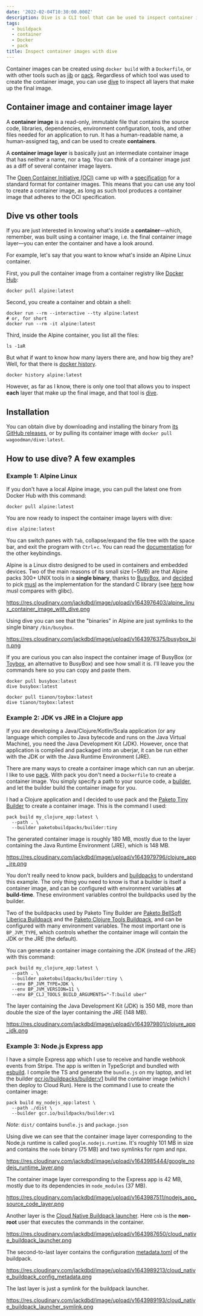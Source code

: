 ```yaml
---
date: '2022-02-04T10:30:00.000Z'
description: Dive is a CLI tool that can be used to inspect container images and understand how the layers contribute to size of the container image.
tags:
  - buildpack
  - container
  - Docker
  - pack
title: Inspect container images with dive
---
```


Container images can be created using `docker build` with a `Dockerfile`, or with other tools such as [jib](https://github.com/GoogleContainerTools/jib) or [pack](https://github.com/buildpacks/pack). Regardless of which tool was used to create the container image, you can use [dive](https://github.com/wagoodman/dive) to inspect all layers that make up the final image.

## Container image and container image layer

A **container image** is a read-only, immutable file that contains the source code, libraries, dependencies, environment configuration, tools, and other files needed for an application to run. It has a human-readable name, a human-assigned tag, and can be used to create **containers**.

A **container image layer** is basically just an intermediate container image that has neither a name, nor a tag. You can think of a container image just as a diff of several container image layers.

The [Open Container Initiative (OCI)](https://opencontainers.org/) came up with a [specification](https://github.com/opencontainers/image-spec) for a standard format for container images. This means that you can use any tool to create a container image, as long as such tool produces a container image that adheres to the OCI specification.

## Dive vs other tools

If you are just interested in knowing what's inside a **container**—which, remember, was built using a container image, i.e. the final container image layer—you can enter the container and have a look around.

For example, let's say that you want to know what's inside an Alpine Linux container.

First, you pull the container image from a container registry like [Docker Hub](https://hub.docker.com/_/alpine):

```shell
docker pull alpine:latest
```

Second, you create a container and obtain a shell:

```shell
docker run --rm --interactive --tty alpine:latest
# or, for short
docker run --rm -it alpine:latest
```

Third, inside the Alpine container, you list all the files:

```shell
ls -1aR
```

But what if want to know how many layers there are, and how big they are? Well, for that there is [docker history](https://docs.docker.com/engine/reference/commandline/history/).

```shell
docker history alpine:latest
```

However, as far as I know, there is only one tool that allows you to inspect **each** layer that make up the final image, and that tool is [dive](https://github.com/wagoodman/dive).

## Installation

You can obtain dive by downloading and installing the binary from [its GitHub releases](https://github.com/wagoodman/dive/releases), or by pulling its container image with `docker pull wagoodman/dive:latest`.

## How to use dive? A few examples

### Example 1: Alpine Linux

If you don't have a local Alpine image, you can pull the latest one from Docker Hub with this command:

```shell
docker pull alpine:latest
```

You are now ready to inspect the container image layers with dive:

```shell
dive alpine:latest
```

You can switch panes with `Tab`, collapse/expand the file tree with the space bar, and exit the program with `Ctrl`+`c`.
You can read the [documentation](https://github.com/wagoodman/dive#keybindings) for the other keybindings.

Alpine is a Linux distro designed to be used in containers and embedded devices. Two of the main reasons of its small size (~5MB) are that Alpine packs 300+ UNIX tools in a **single binary**, thanks to [BusyBox](https://www.busybox.net/), and [decided](https://youtu.be/Cc1rBayMnVI) to pick [musl](https://musl.libc.org/) as the implementation for the standard C library (see [here](https://www.etalabs.net/compare_libcs.html) how musl compares with glibc).

https://res.cloudinary.com/jackdbd/image/upload/v1643976403/alpine_linux_container_image_with_dive.png

Using dive you can see that the "binaries" in Alpine are just symlinks to the single binary `/bin/busybox`.

https://res.cloudinary.com/jackdbd/image/upload/v1643976375/busybox_bin.png

If you are curious you can also inspect the container image of BusyBox (or [Toybox](https://landley.net/toybox/), an alternative to BusyBox) and see how small it is. I'll leave you the commands here so you can copy and paste them.

```shell
docker pull busybox:latest
dive busybox:latest
```

```shell
docker pull tianon/toybox:latest
dive tianon/toybox:latest
```

### Example 2: JDK vs JRE in a Clojure app

If you are developing a Java/Clojure/Kotlin/Scala application (or any language which compiles to Java bytecode and runs on the Java Virtual Machine), you need the Java Development Kit (JDK). However, once that application is compiled and packaged into an uberjar, it can be run either with the JDK or with the Java Runtime Environment (JRE).

There are many ways to create a container image which can run an uberjar. I like to use [pack](https://github.com/buildpacks/pack). With pack you don't need a `Dockerfile` to create a container image. You simply specify a path to your source code, a [builder](https://buildpacks.io/docs/concepts/components/builder/), and let the builder build the container image for you.

I had a Clojure application and I decided to use pack and the [Paketo Tiny Builder](https://github.com/paketo-buildpacks/tiny-builder) to create a container image. This is the command I used:

```shell
pack build my_clojure_app:latest \
  --path . \
  --builder paketobuildpacks/builder:tiny
```

The generated container image is roughly 180 MB, mostly due to the layer containing the Java Runtime Environment (JRE), which is 148 MB.

https://res.cloudinary.com/jackdbd/image/upload/v1643979796/clojure_app_jre.png

You don't really need to know pack, builders and [buildpacks](https://buildpacks.io/docs/concepts/components/buildpack/) to understand this example. The only thing you need to know is that a builder is itself a container image, and can be configured with environment variables **at build-time**. These environment variables control the buildpacks used by the builder.

Two of the buildpacks used by Paketo Tiny Builder are [Paketo BellSoft Liberica Buildpack](https://github.com/paketo-buildpacks/bellsoft-liberica#configuration) and the [Paketo Clojure Tools Buildpack](https://github.com/paketo-buildpacks/clojure-tools/blob/main/README.md#configuration), and can be configured with many environment variables. The most important one is `BP_JVM_TYPE`, which controls whether the container image will contain the JDK or the JRE (the default).

You can generate a container image containing the JDK (instead of the JRE) with this command:

```shell
pack build my_clojure_app:latest \
  --path . \
  --builder paketobuildpacks/builder:tiny \
  --env BP_JVM_TYPE=JDK \
  --env BP_JVM_VERSION=11 \
  --env BP_CLJ_TOOLS_BUILD_ARGUMENTS="-T:build uber"
```

The layer containing the Java Development Kit (JDK) is 350 MB, more than double the size of the layer containing the JRE (148 MB).

https://res.cloudinary.com/jackdbd/image/upload/v1643979801/clojure_app_jdk.png

### Example 3: Node.js Express app

I have a simple Express app which I use to receive and handle webhook events from Stripe. The app is written in TypeScript and bundled with [esbuild](https://esbuild.github.io/). I compile the TS and generate the `bundle.js` on my laptop, and let the builder [gcr.io/buildpacks/builder:v1](https://github.com/GoogleCloudPlatform/buildpacks) build the container image (which I then deploy to Cloud Run). Here is the command I use to create the container image:

```shell
pack build my_nodejs_app:latest \
  --path ./dist \
  --builder gcr.io/buildpacks/builder:v1
```

_Note_: `dist/` contains `bundle.js` and `package.json`

Using dive we can see that the container image layer corresponding to the Node.js runtime is called `google.nodejs.runtime`. It's roughly 101 MB in size and contains the `node` binary (75 MB) and two symlinks for npm and npx.

https://res.cloudinary.com/jackdbd/image/upload/v1643985444/google_nodejs_runtime_layer.png

The container image layer corresponding to the Express app is 42 MB, mostly due to its dependencies in `node_modules` (37 MB).

https://res.cloudinary.com/jackdbd/image/upload/v1643987511/nodejs_app_source_code_layer.png

Another layer is the [Cloud Native Buildpack launcher](https://buildpacks.io/docs/concepts/components/lifecycle/launch/). Here `cnb` is the **non-root** user that executes the commands in the container.

https://res.cloudinary.com/jackdbd/image/upload/v1643987650/cloud_native_buildpack_launcher.png

The second-to-last layer contains the configuration [metadata.toml](https://github.com/buildpacks/spec/blob/platform/0.7/platform.md#metadatatoml-toml) of the buildpack.

https://res.cloudinary.com/jackdbd/image/upload/v1643989213/cloud_native_buildpack_config_metadata.png

The last layer is just a symlink for the buildpack launcher.

https://res.cloudinary.com/jackdbd/image/upload/v1643989193/cloud_native_buildpack_launcher_symlink.png

